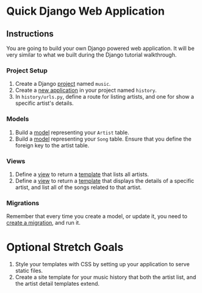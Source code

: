 # Quick Django Web Application

## Instructions

You are going to build your own Django powered web application. It will be very similar to what we built during the Django tutorial walkthrough.

### Project Setup

1. Create a Django [project](https://docs.djangoproject.com/en/1.11/intro/tutorial01/#creating-a-project) named `music`.
1. Create a [new application](https://docs.djangoproject.com/en/1.11/intro/tutorial01/#creating-the-polls-app) in your project named `history`.
1. In `history/urls.py`, define a route for listing artists, and one for show a specific artist's details.

### Models

1. Build a [model](https://docs.djangoproject.com/en/1.11/intro/tutorial02/#creating-models) representing your `Artist` table.
1. Build a [model](https://docs.djangoproject.com/en/1.11/intro/tutorial02/#creating-models) representing your `Song` table. Ensure that you define the foreign key to the artist table.

### Views

1. Define a [view](https://docs.djangoproject.com/en/1.11/intro/tutorial03/#writing-more-views) to return a [template](https://docs.djangoproject.com/en/1.11/intro/tutorial03/#use-the-template-system) that lists all artists.
1. Define a [view](https://docs.djangoproject.com/en/1.11/intro/tutorial03/#writing-more-views) to return a [template](https://docs.djangoproject.com/en/1.11/intro/tutorial03/#use-the-template-system) that displays the details of a specific artist, and list all of the songs related to that artist.

### Migrations

Remember that every time you create a model, or update it, you need to [create a migration](https://docs.djangoproject.com/en/1.11/intro/tutorial02/#activating-models), and run it.


# Optional Stretch Goals

1. Style your templates with CSS by setting up your application to serve static files.
1. Create a site template for your music history that both the artist list, and the artist detail templates extend.